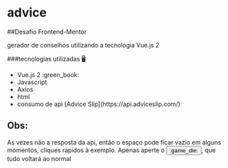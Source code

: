 # advice



##Desafio Frontend-Mentor

<p>
  gerador de conselhos utilizando a tecnologia Vue.js 2
</p>

###tecnologias utilizadas :desktop_computer:

<ul>
  <li> Vue.js 2 :green_book:
  <li> Javascript
  <li> Axios
  <li> html  
  <li> consumo de api [Advice Slip](https://api.adviceslip.com/) 
</ul>  

## Obs:

<p> 
  As vezes não a resposta da api, então o espaço pode ficar vazio em alguns momentos, cliques rapidos à exemplo.
  Apenas aperte o <button>:game_die:</button>, que tudo voltará ao normal
</p>  

